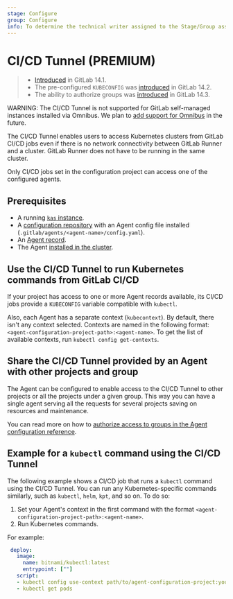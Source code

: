 ```yaml
---
stage: Configure
group: Configure
info: To determine the technical writer assigned to the Stage/Group associated with this page, see https://about.gitlab.com/handbook/engineering/ux/technical-writing/#assignments
---
```


# CI/CD Tunnel **(PREMIUM)**

> - [Introduced](https://gitlab.com/gitlab-org/gitlab/-/issues/327409) in GitLab 14.1.
> - The pre-configured `KUBECONFIG` was [introduced](https://gitlab.com/gitlab-org/gitlab/-/issues/324275) in GitLab 14.2.
> - The ability to authorize groups was [introduced](https://gitlab.com/groups/gitlab-org/-/epics/5784) in GitLab 14.3.

WARNING:
The CI/CD Tunnel is not supported for GitLab self-managed instances installed via Omnibus. We
plan to [add support for Omnibus](https://gitlab.com/gitlab-org/gitlab/-/issues/324272) in the future.

The CI/CD Tunnel enables users to access Kubernetes clusters from GitLab CI/CD jobs even if there is no network
connectivity between GitLab Runner and a cluster. GitLab Runner does not have to be running in the same cluster.

Only CI/CD jobs set in the configuration project can access one of the configured agents.

## Prerequisites

- A running [`kas` instance](install/index.md#set-up-the-kubernetes-agent-server).
- A [configuration repository](install/index.md#define-a-configuration-repository) with an Agent config file
  installed (`.gitlab/agents/<agent-name>/config.yaml`).
- An [Agent record](install/index.md#create-an-agent-record-in-gitlab).
- The Agent [installed in the cluster](install/index.md#install-the-agent-into-the-cluster).

## Use the CI/CD Tunnel to run Kubernetes commands from GitLab CI/CD

If your project has access to one or more Agent records available, its CI/CD
jobs provide a `KUBECONFIG` variable compatible with `kubectl`.

Also, each Agent has a separate context (`kubecontext`). By default,
there isn't any context selected.
Contexts are named in the following format: `<agent-configuration-project-path>:<agent-name>`.
To get the list of available contexts, run `kubectl config get-contexts`.

## Share the CI/CD Tunnel provided by an Agent with other projects and group

The Agent can be configured to enable access to the CI/CD Tunnel to other projects or all the projects under a given group. This way you can have a single agent serving all the requests for several projects saving on resources and maintenance.

You can read more on how to [authorize access to groups in the Agent configuration reference](repository.md#authorize-groups-to-use-an-agent).

## Example for a `kubectl` command using the CI/CD Tunnel

The following example shows a CI/CD job that runs a `kubectl` command using the CI/CD Tunnel.
You can run any Kubernetes-specific commands similarly, such as `kubectl`, `helm`,
`kpt`, and so on. To do so:

1. Set your Agent's context in the first command with the format `<agent-configuration-project-path>:<agent-name>`.
1. Run Kubernetes commands.

For example:

```yaml
 deploy:
   image:
     name: bitnami/kubectl:latest
     entrypoint: [""]
   script:
   - kubectl config use-context path/to/agent-configuration-project:your-agent-name
   - kubectl get pods
```
